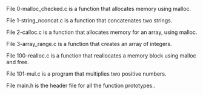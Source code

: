 File 0-malloc_checked.c is a function that allocates memory using malloc.

File 1-string_nconcat.c is a function that concatenates two strings.

File 2-calloc.c is a function that allocates memory for an array, using malloc.

File 3-array_range.c is a function that creates an array of integers.

File 100-realloc.c is a function that reallocates a memory block using malloc and free.

File 101-mul.c is a program that multiplies two positive numbers.

File main.h is the header file for all the function prototypes..
